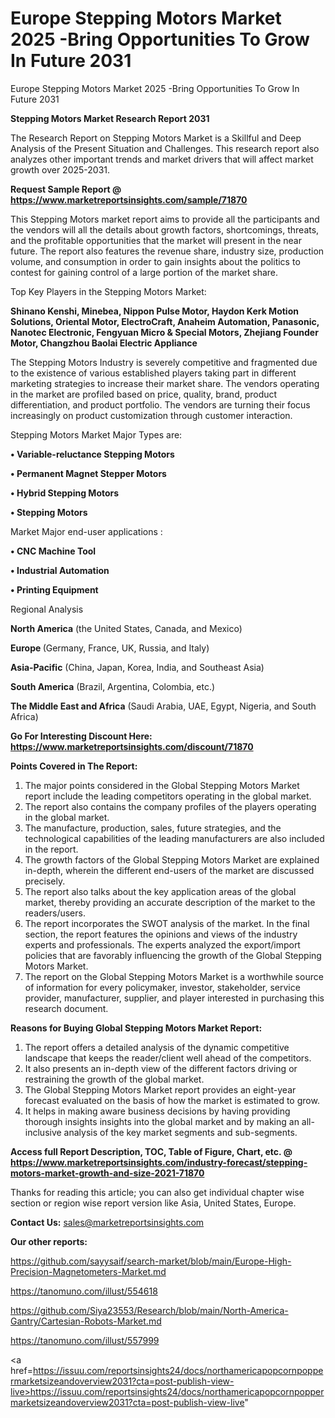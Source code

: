 # Europe Stepping Motors Market 2025 -Bring Opportunities To Grow In Future 2031
Europe Stepping Motors Market 2025 -Bring Opportunities To Grow In Future 2031

<strong>Stepping Motors Market Research Report 2031</strong>

The Research Report on Stepping Motors Market is a Skillful and Deep Analysis of the Present Situation and Challenges. This research report also analyzes other important trends and market drivers that will affect market growth over 2025-2031.

<strong>Request Sample Report @ <a href=https://www.marketreportsinsights.com/sample/71870>https://www.marketreportsinsights.com/sample/71870</a></strong>

This Stepping Motors market report aims to provide all the participants and the vendors will all the details about growth factors, shortcomings, threats, and the profitable opportunities that the market will present in the near future. The report also features the revenue share, industry size, production volume, and consumption in order to gain insights about the politics to contest for gaining control of a large portion of the market share.

Top Key Players in the Stepping Motors Market:

<strong>Shinano Kenshi, Minebea, Nippon Pulse Motor, Haydon Kerk Motion Solutions, Oriental Motor, ElectroCraft, Anaheim Automation, Panasonic, Nanotec Electronic, Fengyuan Micro & Special Motors, Zhejiang Founder Motor, Changzhou Baolai Electric Appliance</strong>

The Stepping Motors Industry is severely competitive and fragmented due to the existence of various established players taking part in different marketing strategies to increase their market share. The vendors operating in the market are profiled based on price, quality, brand, product differentiation, and product portfolio. The vendors are turning their focus increasingly on product customization through customer interaction.

Stepping Motors Market Major Types are:

<strong>• Variable-reluctance Stepping Motors

• Permanent Magnet Stepper Motors

• Hybrid Stepping Motors

• Stepping Motors</strong>

Market Major end-user applications :

<strong>• CNC Machine Tool

• Industrial Automation

• Printing Equipment</strong>

Regional Analysis

</u><strong><b>North America</b></strong> (the United States, Canada, and Mexico)

<strong><b>Europe </b></strong>(Germany, France, UK, Russia, and Italy)

<strong><b>Asia-Pacific</b></strong> (China, Japan, Korea, India, and Southeast Asia)

<strong><b>South America</b></strong> (Brazil, Argentina, Colombia, etc.)

<strong><b>The Middle East and Africa</b></strong> (Saudi Arabia, UAE, Egypt, Nigeria, and South Africa)

<strong>Go For Interesting Discount Here: <a href=https://www.marketreportsinsights.com/discount/71870>https://www.marketreportsinsights.com/discount/71870</a></strong>

<strong>Points Covered in The Report:</strong>
<ol>
  <li>The major points considered in the Global Stepping Motors Market report include the leading competitors operating in the global market.</li>
  <li>The report also contains the company profiles of the players operating in the global market.</li>
  <li>The manufacture, production, sales, future strategies, and the technological capabilities of the leading manufacturers are also included in the report.</li>
  <li>The growth factors of the Global Stepping Motors Market are explained in-depth, wherein the different end-users of the market are discussed precisely.</li>
  <li>The report also talks about the key application areas of the global market, thereby providing an accurate description of the market to the readers/users.</li>
  <li>The report incorporates the SWOT analysis of the market. In the final section, the report features the opinions and views of the industry experts and professionals. The experts analyzed the export/import policies that are favorably influencing the growth of the Global Stepping Motors Market.</li>
  <li>The report on the Global Stepping Motors Market is a worthwhile source of information for every policymaker, investor, stakeholder, service provider, manufacturer, supplier, and player interested in purchasing this research document.</li>
</ol>
<strong>Reasons for Buying Global Stepping Motors Market Report:</strong>

<ol>
  <li>The report offers a detailed analysis of the dynamic competitive landscape that keeps the reader/client well ahead of the competitors.</li>
  <li>It also presents an in-depth view of the different factors driving or restraining the growth of the global market.</li>
  <li>The Global Stepping Motors Market report provides an eight-year forecast evaluated on the basis of how the market is estimated to grow.</li>
  <li>It helps in making aware business decisions by having providing thorough insights insights into the global market and by making an all-inclusive analysis of the key market segments and sub-segments.</li>
</ol>
<strong>Access full Report Description, TOC, Table of Figure, Chart, etc. @ <a href=https://www.marketreportsinsights.com/industry-forecast/stepping-motors-market-growth-and-size-2021-71870>https://www.marketreportsinsights.com/industry-forecast/stepping-motors-market-growth-and-size-2021-71870</a></strong>


Thanks for reading this article; you can also get individual chapter wise section or region wise report version like Asia, United States, Europe.

<strong>Contact Us:</strong>
sales@marketreportsinsights.com

<strong>Our other reports:</strong>

<a href=https://github.com/sayysaif/search-market/blob/main/Europe-High-Precision-Magnetometers-Market.md>https://github.com/sayysaif/search-market/blob/main/Europe-High-Precision-Magnetometers-Market.md</a>

<a href=https://tanomuno.com/illust/554618>https://tanomuno.com/illust/554618</a>

<a href=https://github.com/Siya23553/Research/blob/main/North-America-Gantry/Cartesian-Robots-Market.md>https://github.com/Siya23553/Research/blob/main/North-America-Gantry/Cartesian-Robots-Market.md</a>

<a href=https://tanomuno.com/illust/557999>https://tanomuno.com/illust/557999</a>

<a href=https://issuu.com/reportsinsights24/docs/northamericapopcornpoppermarketsizeandoverview2031?cta=post-publish-view-live>https://issuu.com/reportsinsights24/docs/northamericapopcornpoppermarketsizeandoverview2031?cta=post-publish-view-live</a>"
